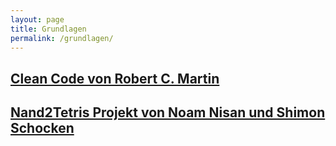 ```yaml
---
layout: page
title: Grundlagen
permalink: /grundlagen/
---
```


## [Clean Code von Robert C. Martin](https://cleancoders.com)
## [Nand2Tetris Projekt von Noam Nisan und Shimon Schocken](https://www.nand2tetris.org)


